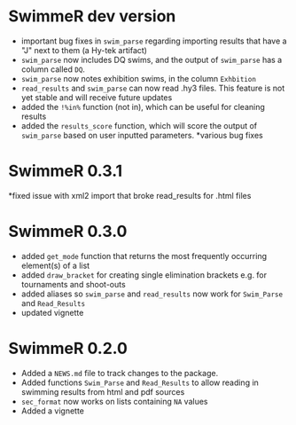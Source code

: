# SwimmeR dev version
* important bug fixes in `swim_parse` regarding importing results that have a "J" next to them (a Hy-tek artifact)
* `swim_parse` now includes DQ swims, and the output of `swim_parse` has a column called `DQ`.
* `swim_parse` now notes exhibition swims, in the column `Exhbition`
* `read_results` and `swim_parse` can now read .hy3 files.  This feature is not yet stable and will receive future updates
* added the `!%in%` function (not in), which can be useful for cleaning results
* added the `results_score` function, which will score the output of `swim_parse` based on user inputted parameters.
*various bug fixes

# SwimmeR 0.3.1
*fixed issue with xml2 import that broke read_results for .html files

# SwimmeR 0.3.0
* added `get_mode` function that returns the most frequently occurring element(s) of a list
* added `draw_bracket` for creating single elimination brackets e.g. for tournaments and shoot-outs
* added aliases so `swim_parse` and `read_results` now work for `Swim_Parse` and `Read_Results`
* updated vignette


# SwimmeR 0.2.0
* Added a `NEWS.md` file to track changes to the package.
* Added functions `Swim_Parse` and `Read_Results` to allow reading in swimming results from html and pdf sources
* `sec_format` now works on lists containing `NA` values
* Added a vignette
